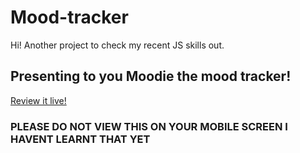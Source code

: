 # Mood-tracker

Hi! Another project to check my recent JS skills out.

<H2>Presenting to you Moodie the mood tracker!</H2>
<a href = "https://pavanakaranam.github.io/Moodie-the-Mood-Tracker/">Review it live!</a>



<h3>PLEASE DO NOT VIEW THIS ON YOUR MOBILE SCREEN
I HAVENT LEARNT THAT YET</h3>
